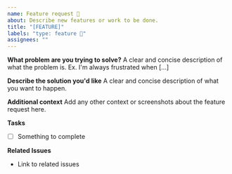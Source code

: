 ```yaml
---
name: Feature request 🔨
about: Describe new features or work to be done.
title: "[FEATURE]"
labels: "type: feature 🔨"
assignees: ""
---
```


**What problem are you trying to solve?**
A clear and concise description of what the problem is. Ex. I'm always frustrated when [...]

**Describe the solution you'd like**
A clear and concise description of what you want to happen.

**Additional context**
Add any other context or screenshots about the feature request here.

**Tasks**

- [ ] Something to complete

**Related Issues**

- Link to related issues
